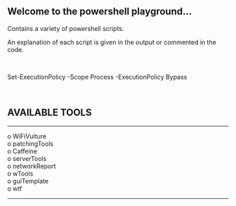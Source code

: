 ## Welcome to the powershell playground...

Contains a variety of powershell scripts.
<br/>

An explanation of each script is given in the output or commented in the code.

<br/>

Set-ExecutionPolicy -Scope Process -ExecutionPolicy Bypass

<br/>


## AVAILABLE TOOLS
__________________________________________

                                        
o    WiFiVulture   
o    patchingTools                        
o    Caffeine                        
o    serverTools                              
o    networkReport                                                   
o    wTools                               
o    guiTemplate                          
o    wtf                            
                                    
_________________________________________


